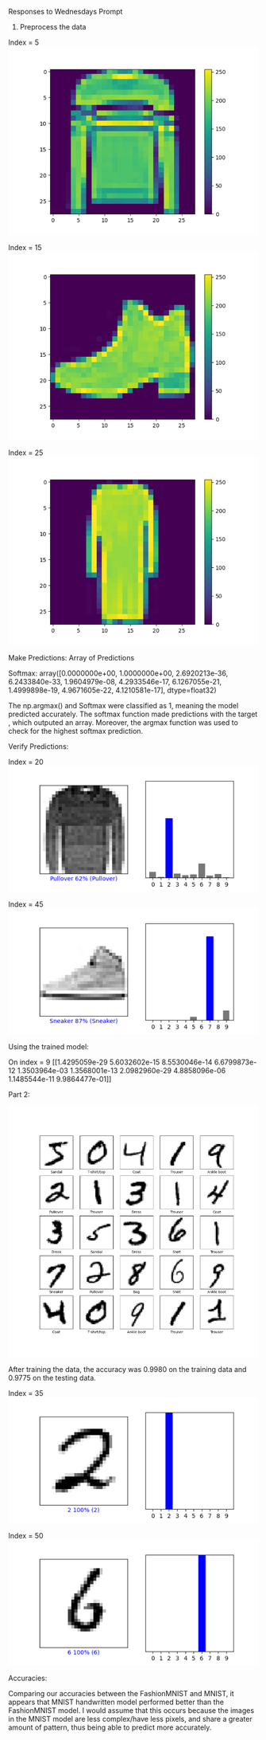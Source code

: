 Responses to Wednesdays Prompt

1) Preprocess the data 

Index = 5 
![img_8.png](img_8.png)

Index = 15
![img_9.png](img_9.png)

Index = 25
![img_10.png](img_10.png)

Make Predictions:
Array of Predictions

Softmax: array([0.0000000e+00, 1.0000000e+00, 2.6920213e-36, 6.2433840e-33,
1.9604979e-08, 4.2933546e-17, 6.1267055e-21, 1.4999898e-19,
4.9671605e-22, 4.1210581e-17], dtype=float32)

The np.argmax() and Softmax were classified as 1, meaning the model predicted accurately. The softmax function made predictions with the target , which outputed an array. Moreover, the argmax function was used to check for the highest softmax prediction.

Verify Predictions:

Index = 20
![img_11.png](img_11.png)

Index = 45
![img_12.png](img_12.png)

Using the trained model:

On index = 9
[[1.4295059e-29 5.6032602e-15 8.5530046e-14 6.6799873e-12 1.3503964e-03
1.3568001e-13 2.0982960e-29 4.8858096e-06 1.1485544e-11 9.9864477e-01]]



Part 2:

![img_5.png](img_5.png)

After training the data, the accuracy was
0.9980 on the training data and 0.9775 on the testing data.


Index = 35
![img_6.png](img_6.png)

Index = 50
![img_7.png](img_7.png)

Accuracies:

Comparing our accuracies between the FashionMNIST and MNIST, it appears that MNIST handwritten model performed better than the FashionMNIST model. I would assume that this occurs because the images in the MNIST model are less complex/have less pixels, and share a greater amount of pattern, thus being able to predict more accurately.
